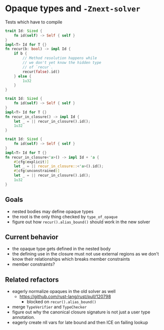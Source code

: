 # Opaque types and `-Znext-solver`

Tests which have to compile
```rust
trait Id: Sized {
    fn id(self) -> Self { self }
}
impl<T> Id for T {}
fn recur(b: bool) -> impl Id {
    if b {
        // Method resolution happens while
        // we don't yet know the hidden type
        // of `recur`.
        recur(false).id()
    } else {
        1u32
    }
}
```

```rust
trait Id: Sized {
    fn id(self) -> Self { self }
}
impl<T> Id for T {}
fn recur_in_closure() -> impl Id {
    let _ = || recur_in_closure().id();
    1u32
}
```

```rust
trait Id: Sized {
    fn id(self) -> Self { self }
}
impl<T> Id for T {}
fn recur_in_closure<'a>() -> impl Id + 'a {
    #[cfg(explicit)]
    let _ = || recur_in_closure::<'a>().id();
    #[cfg(unconstrained)]
    let _ = || recur_in_closure().id();
    1u32
}
```

## Goals

- nested bodies may define opaque types
- the root is the only thing checked by `type_of_opaque`
- figure out how `recur().alias_bound()` should work in the new solver

## Current behavior

- the opaque type gets defined in the nested body
- the defining use in the closure must not use external regions as we don't know their relationships which breaks member constraints 
- member constraints?

## Related refactors

- eagerly normalize opaques in the old solver as well
    - https://github.com/rust-lang/rust/pull/120798
        - blocked on `recur().alias_bound()`
- merge `TypeVerifier` and `TypeChecker`
- figure out why the canonical closure signature is not just a user type annotation.
- eagerly create nll vars for late bound and then ICE on failing lookup